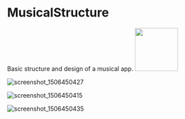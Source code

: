 # MusicalStructure
Basic structure and design of a musical app.
<img src="https://user-images.githubusercontent.com/19223945/30879469-2814a110-a308-11e7-8a9c-cb47eb34bc7a.png" width="100"/>

![screenshot_1506450427](https://user-images.githubusercontent.com/19223945/30879500-39b25110-a308-11e7-87e7-0b435bcc5543.png)

![screenshot_1506450415](https://user-images.githubusercontent.com/19223945/30879517-480d4648-a308-11e7-86ee-11d945118005.png)

![screenshot_1506450435](https://user-images.githubusercontent.com/19223945/30879531-53da60aa-a308-11e7-99b6-561dce5a7409.png)
